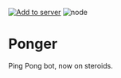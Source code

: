 [![Add to server](https://img.shields.io/badge/Discord-Add%20Bot-blueviolet)](https://discord.com/api/oauth2/authorize?client_id=802479277324238859&permissions=1610088272&scope=bot) ![node](https://img.shields.io/node/v/support)

# Ponger
Ping Pong bot, now on steroids.
